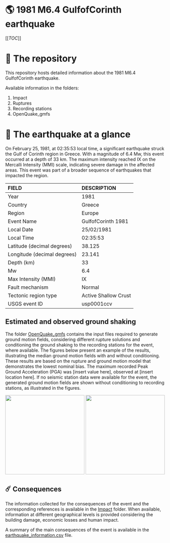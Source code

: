 # 🌎 1981 M6.4 GulfofCorinth earthquake
[[_TOC_]]

# 📂 The repository

This repository hosts detailed information about the 1981 M6.4 GulfofCorinth earthquake.

Available information in the folders:

1. Impact
2. Ruptures
3. Recording stations
4. OpenQuake_gmfs


# 🚀 The earthquake at a glance 

On February 25, 1981, at 02:35:53 local time, a significant earthquake struck the Gulf of Corinth region in Greece. With a magnitude of 6.4 Mw, this event occurred at a depth of 33 km. The maximum intensity reached IX on the Mercalli Intensity (MMI) scale, indicating severe damage in the affected areas. This event was part of a broader sequence of earthquakes that impacted the region.

| FIELD | DESCRIPTION |
|:------|:------------|
| Year | 1981 |
| Country | Greece |
| Region | Europe |
| Event Name | GulfofCorinth 1981 |
| Local Date | 25/02/1981 |
| Local Time | 02:35:53 |
| Latitude (decimal degrees) | 38.125 |
| Longitude (decimal degrees) | 23.141 |
| Depth (km) | 33 |
| Mw | 6.4 |
| Max Intensity (MMI) | IX |
| Fault mechanism | Normal |
| Tectonic region type | Active Shallow Crust |
| USGS event ID | usp0001ccv |

## Estimated and observed ground shaking

The folder [OpenQuake_gmfs](./OpenQuake_gmfs/) contains the input files required to generate ground motion fields, considering different rupture solutions and conditioning the ground shaking to the recording stations for the event, where available. The figures below present an example of the results, illustrating the median ground motion fields with and without conditioning. These results are based on the rupture and ground motion model that demonstrates the lowest nominal bias. The maximum recorded Peak Ground Acceleration (PGA) was [insert value here], observed at [insert location here]. If no seismic station data were available for the event, the generated ground motion fields are shown without conditioning to recording stations, as illustrated in the figures.

<img src="./4_OpenQuake_gmfs/median_gmf_stations_none.png" height="250">
<img src="./4_OpenQuake_gmfs/median_gmf_stations_seismic.png" height="250">

## ☄️ Consequences

The information collected for the consequences of the event and the corresponding references is available in the [Impact](./Impact) folder. When available, information at different geographical levels is provided considering the building damage, economic losses and human impact.

A summary of the main consequences of the event is available in the [earthquake_information.csv](./earthquake_information.csv) file.